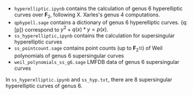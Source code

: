 - ```hyperelliptic.ipynb``` contains the calculation of genus 6 hyperelliptic curves over $\mathbf{F}_2$, following X. Xarles's genus 4 computations.
- ```qphypell.sage``` contains a dictionary of genus 6 hyperelliptic curves. \{q:\[p\]\} correspond to $y^2 + q(x)*y = p(x)$.
- ```ss_hyperelliptic,ipynb``` contains the calculation for supersingular hyperelliptic curves
- ```ss_pointcount.sage``` contains point counts (up to $\mathbf{F}_{2^12}$) of Weil polynomials of genus 6 supersingular curves
- ```weil_polynomials_ss_g6.sage``` LMFDB data of genus 6 supersingular curves


In ```ss_hyperelliptic.ipynb``` and ```ss_hyp.txt```, there are 8 supersingular hyperelliptic curves of genus 6.
